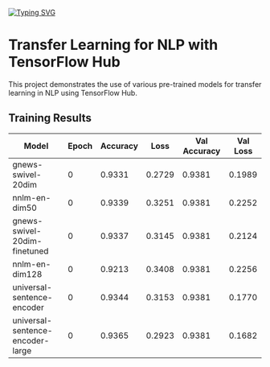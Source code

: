 [![Typing SVG](https://readme-typing-svg.demolab.com?font=Fira+Code&pause=1000&color=0993F7&vCenter=true&random=false&width=435&lines=Transfer+Learning+for+NLP+with+TensorFlow+Hub)](https://git.io/typing-svg)

# Transfer Learning for NLP with TensorFlow Hub

This project demonstrates the use of various pre-trained models for transfer learning in NLP using TensorFlow Hub.

## Training Results

| Model                              | Epoch | Accuracy | Loss  | Val Accuracy | Val Loss |
|------------------------------------|-------|----------|-------|--------------|----------|
| gnews-swivel-20dim                 | 0     | 0.9331   | 0.2729| 0.9381       | 0.1989   |
| nnlm-en-dim50                      | 0     | 0.9339   | 0.3251| 0.9381       | 0.2252   |
| gnews-swivel-20dim-finetuned       | 0     | 0.9337   | 0.3145| 0.9381       | 0.2124   |
| nnlm-en-dim128                     | 0     | 0.9213   | 0.3408| 0.9381       | 0.2256   |
| universal-sentence-encoder         | 0     | 0.9344   | 0.3153| 0.9381       | 0.1770   |
| universal-sentence-encoder-large   | 0     | 0.9365   | 0.2923| 0.9381       | 0.1682   |




